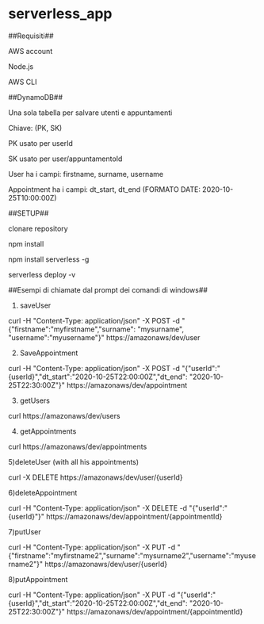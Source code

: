 # serverless_app

##Requisiti##

AWS account

Node.js

AWS CLI

##DynamoDB##

Una sola tabella per salvare utenti e appuntamenti

Chiave: (PK, SK)

PK usato per userId

SK usato per user/appuntamentoId

User ha i campi: firstname, surname, username

Appointment ha i campi: dt_start, dt_end (FORMATO DATE: 2020-10-25T10:00:00Z)

##SETUP##

clonare repository

npm install

npm install serverless -g

serverless deploy -v

##Esempi di chiamate dal prompt dei comandi di windows##

1) saveUser

curl -H \"Content-Type: application/json\" -X POST -d "{\"firstname\":\"myfirstname\",\"surname\": \"mysurname\", \"username\":\"myusername\"}" https://amazonaws/dev/user


2) SaveAppointment

curl -H \"Content-Type: application/json\" -X POST -d "{\"userId\":\"{userId}\",\"dt_start\":\"2020-10-25T22:00:00Z\",\"dt_end\": \"2020-10-25T22:30:00Z\"}" https://amazonaws/dev/appointment


3) getUsers

curl https://amazonaws/dev/users


4) getAppointments

curl https://amazonaws/dev/appointments


5)deleteUser (with all his appointments)

curl -X DELETE https://amazonaws/dev/user/{userId}


6)deleteAppointment

curl -H \"Content-Type: application/json\" -X DELETE -d "{\"userId\":\"{userId}\"}" https://amazonaws/dev/appointment/{appointmentId}


7)putUser

curl -H \"Content-Type: application/json\" -X PUT -d "{\"firstname\":\"myfirstname2\",\"surname\":\"mysurname2\",\"username\":\"myusername2\"}" https://amazonaws/dev/user/{userId}


8)putAppointment

curl -H \"Content-Type: application/json\" -X PUT -d "{\"userId\":\"{userId}\",\"dt_start\":\"2020-10-25T22:00:00Z\",\"dt_end\": \"2020-10-25T22:30:00Z\"}" https://amazonaws/dev/appointment/{appointmentId}
